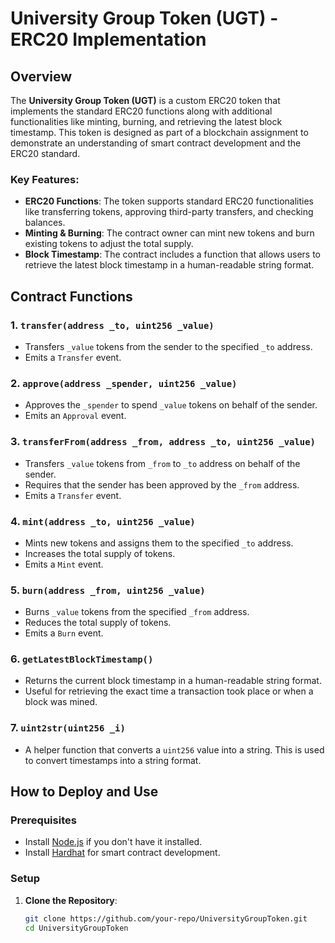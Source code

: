 # University Group Token (UGT) - ERC20 Implementation

## Overview

The **University Group Token (UGT)** is a custom ERC20 token that implements the standard ERC20 functions along with additional functionalities like minting, burning, and retrieving the latest block timestamp. This token is designed as part of a blockchain assignment to demonstrate an understanding of smart contract development and the ERC20 standard.

### Key Features:
- **ERC20 Functions**: The token supports standard ERC20 functionalities like transferring tokens, approving third-party transfers, and checking balances.
- **Minting & Burning**: The contract owner can mint new tokens and burn existing tokens to adjust the total supply.
- **Block Timestamp**: The contract includes a function that allows users to retrieve the latest block timestamp in a human-readable string format.

## Contract Functions

### 1. `transfer(address _to, uint256 _value)`

- Transfers `_value` tokens from the sender to the specified `_to` address.
- Emits a `Transfer` event.

### 2. `approve(address _spender, uint256 _value)`

- Approves the `_spender` to spend `_value` tokens on behalf of the sender.
- Emits an `Approval` event.

### 3. `transferFrom(address _from, address _to, uint256 _value)`

- Transfers `_value` tokens from `_from` to `_to` address on behalf of the sender.
- Requires that the sender has been approved by the `_from` address.
- Emits a `Transfer` event.

### 4. `mint(address _to, uint256 _value)`

- Mints new tokens and assigns them to the specified `_to` address.
- Increases the total supply of tokens.
- Emits a `Mint` event.

### 5. `burn(address _from, uint256 _value)`

- Burns `_value` tokens from the specified `_from` address.
- Reduces the total supply of tokens.
- Emits a `Burn` event.

### 6. `getLatestBlockTimestamp()`

- Returns the current block timestamp in a human-readable string format.
- Useful for retrieving the exact time a transaction took place or when a block was mined.

### 7. `uint2str(uint256 _i)`

- A helper function that converts a `uint256` value into a string. This is used to convert timestamps into a string format.

## How to Deploy and Use

### Prerequisites
- Install [Node.js](https://nodejs.org/) if you don't have it installed.
- Install [Hardhat](https://hardhat.org/) for smart contract development.

### Setup
1. **Clone the Repository**:
   ```bash
   git clone https://github.com/your-repo/UniversityGroupToken.git
   cd UniversityGroupToken
